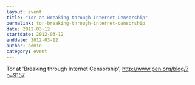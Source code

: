 ```yaml
---
layout: event
title: "Tor at Breaking through Internet Censorship"
permalink: tor-breaking-through-internet-censorship
date: 2012-03-12
startdate: 2012-03-12
enddate: 2012-03-12
author: admin
category: event
---
```


Tor at 'Breaking through Internet Censorship', http://www.pen.org/blog/?p=9157

